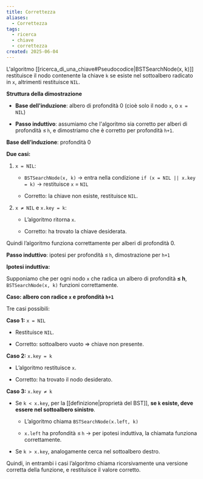 ```yaml
---
title: Correttezza
aliases:
  - Correttezza
tags:
  - ricerca
  - chiave
  - correttezza
created: 2025-06-04
---
```

L'algoritmo [[ricerca_di_una_chiave#Pseudocodice|BSTSearchNode(x, k)]] restituisce il nodo contenente la chiave `k` se esiste nel sottoalbero radicato in `x`, altrimenti restituisce `NIL`.

**Struttura della dimostrazione**

- **Base dell'induzione**: albero di profondità 0 (cioè solo il nodo `x`, o `x = NIL`)
    
- **Passo induttivo**: assumiamo che l'algoritmo sia corretto per alberi di profondità ≤ `h`, e dimostriamo che è corretto per profondità `h+1`.
    


**Base dell’induzione**: profondità 0

**Due casi:**

1. `x = NIL`:
    
    - `BSTSearchNode(x, k)` → entra nella condizione `if (x = NIL || x.key = k)` → restituisce `x` = `NIL`
        
    - Corretto: la chiave non esiste, restituisce `NIL`.
        
2. `x ≠ NIL` e `x.key = k`:
    
    - L’algoritmo ritorna `x`.
        
    - Corretto: ha trovato la chiave desiderata.
        

Quindi l’algoritmo funziona correttamente per alberi di profondità 0.


**Passo induttivo**: ipotesi per profondità ≤ `h`, dimostrazione per `h+1`

**Ipotesi induttiva:**

Supponiamo che per ogni nodo `x` che radica un albero di profondità **≤ h**, `BSTSearchNode(x, k)` funzioni correttamente.

**Caso: albero con radice `x` e profondità `h+1`**

Tre casi possibili:



**Caso 1:** `x = NIL`

- Restituisce `NIL`.
    
- Corretto: sottoalbero vuoto ⇒ chiave non presente.
    


**Caso 2:** `x.key = k`

- L’algoritmo restituisce `x`.
    
- Corretto: ha trovato il nodo desiderato.
    


**Caso 3:** `x.key ≠ k`

- Se `k < x.key`, per la [[definizione|proprietà del BST]], **se `k` esiste, deve essere nel sottoalbero sinistro**.
    
    - L’algoritmo chiama `BSTSearchNode(x.left, k)`
        
    - `x.left` ha profondità ≤ `h` → per ipotesi induttiva, la chiamata funziona correttamente.
        
- Se `k > x.key`, analogamente cerca nel sottoalbero destro.
    

Quindi, in entrambi i casi l’algoritmo chiama ricorsivamente una versione corretta della funzione, e restituisce il valore corretto.